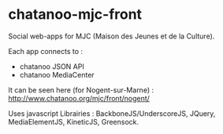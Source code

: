 # chatanoo-mjc-front

Social web-apps for MJC (Maison des Jeunes et de la Culture).

Each app connects to : 
<ul>
<li>chatanoo JSON API</li>
<li>chatanoo MediaCenter</li>
</ul>

It can be seen here (for Nogent-sur-Marne) :
http://www.chatanoo.org/mjc/front/nogent/

Uses javascript Librairies : BackboneJS/UnderscoreJS, JQuery, MediaElementJS, KineticJS, Greensock.
